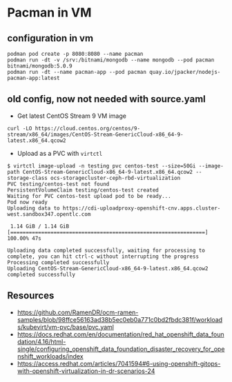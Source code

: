 # Pacman in VM

## configuration in vm

```
podman pod create -p 8080:8080 --name pacman
podman run -dt -v /srv:/bitnami/mongodb --name mongodb --pod pacman bitnami/mongodb:5.0.9
podman run -dt --name pacman-app --pod pacman quay.io/jpacker/nodejs-pacman-app:latest
```

## old config, now not needed with source.yaml
- Get latest CentOS Stream 9 VM image

```
curl -LO https://cloud.centos.org/centos/9-stream/x86_64/images/CentOS-Stream-GenericCloud-x86_64-9-latest.x86_64.qcow2
```

- Upload as a PVC with `virtctl`

```
$ virtctl image-upload -n testing pvc centos-test --size=50Gi --image-path CentOS-Stream-GenericCloud-x86_64-9-latest.x86_64.qcow2 --storage-class ocs-storagecluster-ceph-rbd-virtualization
PVC testing/centos-test not found
PersistentVolumeClaim testing/centos-test created
Waiting for PVC centos-test upload pod to be ready...
Pod now ready
Uploading data to https://cdi-uploadproxy-openshift-cnv.apps.cluster-west.sandbox347.opentlc.com

 1.14 GiB / 1.14 GiB [===============================================================] 100.00% 47s

Uploading data completed successfully, waiting for processing to complete, you can hit ctrl-c without interrupting the progress
Processing completed successfully
Uploading CentOS-Stream-GenericCloud-x86_64-9-latest.x86_64.qcow2 completed successfully
```

## Resources

- https://github.com/RamenDR/ocm-ramen-samples/blob/98ffce56163ad38b5ec0eb0a771c0bd2fbdc381f/workloads/kubevirt/vm-pvc/base/pvc.yaml
- https://docs.redhat.com/en/documentation/red_hat_openshift_data_foundation/4.16/html-single/configuring_openshift_data_foundation_disaster_recovery_for_openshift_workloads/index
- https://access.redhat.com/articles/7041594#6-using-openshift-gitops-with-openshift-virtualization-in-dr-scenarios-24
